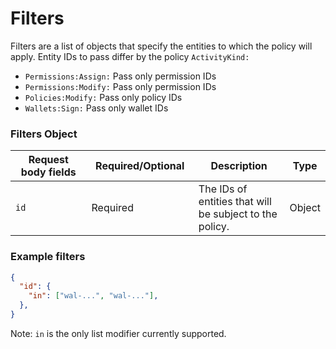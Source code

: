 # Filters

Filters are a list of objects that specify the entities to which the policy will apply.  Entity IDs to pass differ by the policy `ActivityKind:`

* `Permissions:Assign:` Pass only permission IDs
* `Permissions:Modify:` Pass only permission IDs
* `Policies:Modify:` Pass only policy IDs
* `Wallets:Sign:` Pass only wallet IDs

### Filters Object

<table><thead><tr><th width="199">Request body fields</th><th width="185">Required/Optional</th><th width="218">Description</th><th>Type</th></tr></thead><tbody><tr><td><code>id</code></td><td>Required</td><td>The IDs of entities that will be subject to the policy.</td><td>Object</td></tr></tbody></table>

### Example filters <a href="#request-example.1" id="request-example.1"></a>

```json
{
  "id": {
    "in": ["wal-...", "wal-..."],
  },
}
```

Note: `in` is the only list modifier currently supported.&#x20;
